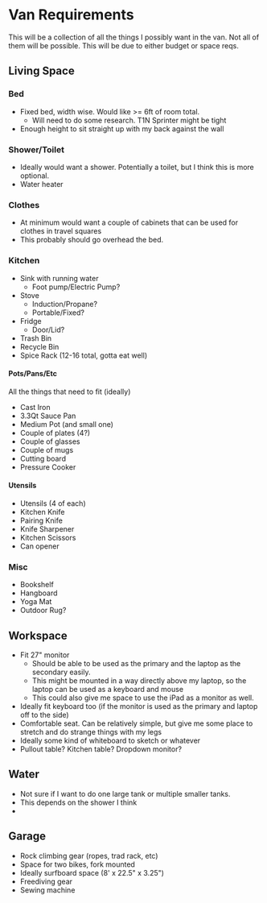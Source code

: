 # Van Requirements

This will be a collection of all the things I possibly want in the van.
Not all of them will be possible. This will be due to either budget
or space reqs. 

## Living Space

### Bed

* Fixed bed, width wise. Would like >= 6ft of room total. 
  * Will need to do some research. T1N Sprinter might be tight
* Enough height to sit straight up with my back against the wall

### Shower/Toilet

* Ideally would want a shower. Potentially a toilet, but I think this is more optional.
* Water heater

### Clothes

* At minimum would want a couple of cabinets that can be used for clothes in travel squares
* This probably should go overhead the bed. 

### Kitchen

* Sink with running water
  * Foot pump/Electric Pump?
* Stove
  * Induction/Propane?
  * Portable/Fixed?
* Fridge
  * Door/Lid?
* Trash Bin
* Recycle Bin
* Spice Rack (12-16 total, gotta eat well)

#### Pots/Pans/Etc

All the things that need to fit (ideally)

* Cast Iron
* 3.3Qt Sauce Pan
* Medium Pot (and small one)
* Couple of plates (4?)
* Couple of glasses
* Couple of mugs
* Cutting board
* Pressure Cooker
  
#### Utensils

* Utensils (4 of each)
* Kitchen Knife
* Pairing Knife
* Knife Sharpener
* Kitchen Scissors
* Can opener

### Misc

* Bookshelf
* Hangboard
* Yoga Mat
* Outdoor Rug?

## Workspace

* Fit 27" monitor
  * Should be able to be used as the primary and the laptop as the secondary easily.
  * This might be mounted in a way directly above my laptop, so the laptop can be used as a keyboard and mouse
  * This could also give me space to use the iPad as a monitor as well.
* Ideally fit keyboard too (if the monitor is used as the primary and laptop off to the side)
* Comfortable seat. Can be relatively simple, but give me some place to stretch and do strange things with my legs
* Ideally some kind of whiteboard to sketch or whatever
* Pullout table? Kitchen table? Dropdown monitor?

## Water

* Not sure if I want to do one large tank or multiple smaller tanks.
* This depends on the shower I think
* 

## Garage

* Rock climbing gear (ropes, trad rack, etc)
* Space for two bikes, fork mounted
* Ideally surfboard space (8' x 22.5" x 3.25")
* Freediving gear
* Sewing machine